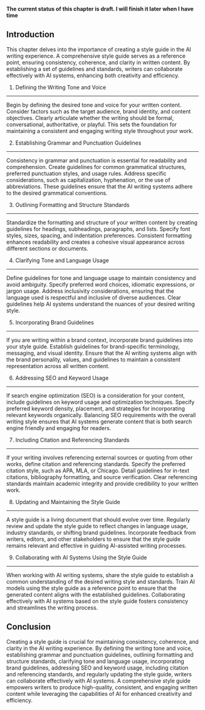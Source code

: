 **The current status of this chapter is draft. I will finish it later when I have time**

Introduction
------------

This chapter delves into the importance of creating a style guide in the AI writing experience. A comprehensive style guide serves as a reference point, ensuring consistency, coherence, and clarity in written content. By establishing a set of guidelines and standards, writers can collaborate effectively with AI systems, enhancing both creativity and efficiency.

1. Defining the Writing Tone and Voice
--------------------------------------

Begin by defining the desired tone and voice for your written content. Consider factors such as the target audience, brand identity, and content objectives. Clearly articulate whether the writing should be formal, conversational, authoritative, or playful. This sets the foundation for maintaining a consistent and engaging writing style throughout your work.

2. Establishing Grammar and Punctuation Guidelines
--------------------------------------------------

Consistency in grammar and punctuation is essential for readability and comprehension. Create guidelines for common grammatical structures, preferred punctuation styles, and usage rules. Address specific considerations, such as capitalization, hyphenation, or the use of abbreviations. These guidelines ensure that the AI writing systems adhere to the desired grammatical conventions.

3. Outlining Formatting and Structure Standards
-----------------------------------------------

Standardize the formatting and structure of your written content by creating guidelines for headings, subheadings, paragraphs, and lists. Specify font styles, sizes, spacing, and indentation preferences. Consistent formatting enhances readability and creates a cohesive visual appearance across different sections or documents.

4. Clarifying Tone and Language Usage
-------------------------------------

Define guidelines for tone and language usage to maintain consistency and avoid ambiguity. Specify preferred word choices, idiomatic expressions, or jargon usage. Address inclusivity considerations, ensuring that the language used is respectful and inclusive of diverse audiences. Clear guidelines help AI systems understand the nuances of your desired writing style.

5. Incorporating Brand Guidelines
---------------------------------

If you are writing within a brand context, incorporate brand guidelines into your style guide. Establish guidelines for brand-specific terminology, messaging, and visual identity. Ensure that the AI writing systems align with the brand personality, values, and guidelines to maintain a consistent representation across all written content.

6. Addressing SEO and Keyword Usage
-----------------------------------

If search engine optimization (SEO) is a consideration for your content, include guidelines on keyword usage and optimization techniques. Specify preferred keyword density, placement, and strategies for incorporating relevant keywords organically. Balancing SEO requirements with the overall writing style ensures that AI systems generate content that is both search engine friendly and engaging for readers.

7. Including Citation and Referencing Standards
-----------------------------------------------

If your writing involves referencing external sources or quoting from other works, define citation and referencing standards. Specify the preferred citation style, such as APA, MLA, or Chicago. Detail guidelines for in-text citations, bibliography formatting, and source verification. Clear referencing standards maintain academic integrity and provide credibility to your written work.

8. Updating and Maintaining the Style Guide
-------------------------------------------

A style guide is a living document that should evolve over time. Regularly review and update the style guide to reflect changes in language usage, industry standards, or shifting brand guidelines. Incorporate feedback from writers, editors, and other stakeholders to ensure that the style guide remains relevant and effective in guiding AI-assisted writing processes.

9. Collaborating with AI Systems Using the Style Guide
------------------------------------------------------

When working with AI writing systems, share the style guide to establish a common understanding of the desired writing style and standards. Train AI models using the style guide as a reference point to ensure that the generated content aligns with the established guidelines. Collaborating effectively with AI systems based on the style guide fosters consistency and streamlines the writing process.

Conclusion
----------

Creating a style guide is crucial for maintaining consistency, coherence, and clarity in the AI writing experience. By defining the writing tone and voice, establishing grammar and punctuation guidelines, outlining formatting and structure standards, clarifying tone and language usage, incorporating brand guidelines, addressing SEO and keyword usage, including citation and referencing standards, and regularly updating the style guide, writers can collaborate effectively with AI systems. A comprehensive style guide empowers writers to produce high-quality, consistent, and engaging written content while leveraging the capabilities of AI for enhanced creativity and efficiency.
